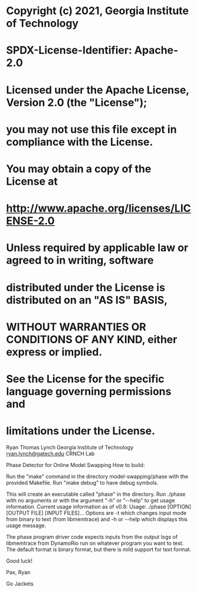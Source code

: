 # Copyright (c) 2021, Georgia Institute of Technology
#
# SPDX-License-Identifier: Apache-2.0
#
# Licensed under the Apache License, Version 2.0 (the "License");
# you may not use this file except in compliance with the License.
# You may obtain a copy of the License at
#
#     http://www.apache.org/licenses/LICENSE-2.0
#
# Unless required by applicable law or agreed to in writing, software
# distributed under the License is distributed on an "AS IS" BASIS,
# WITHOUT WARRANTIES OR CONDITIONS OF ANY KIND, either express or implied.
# See the License for the specific language governing permissions and
# limitations under the License.


Ryan Thomas Lynch
Georgia Institute of Technology
ryan.lynch@gatech.edu
CRNCH Lab

Phase Detector for Online Model Swapping
How to build:

Run the "make" command in the directory model-swapping/phase with the provided Makefile. Run "make debug" to have debug symbols.

This will create an executable called "phase" in the directory. Run ./phase with no arguments or with the argument "-h" or "--help" to get usage information.
Current usage information as of v0.8:
Usage: ./phase [OPTION] [OUTPUT FILE] [INPUT FILES]...
Options are -t which changes input mode from binary to text (from libmemtrace)
and -h or --help which displays this usage message.

The phase program driver code expects inputs from the output logs of libmemtrace from DynamoRio run on whatever program you want to test.
The default format is binary format, but there is mild support for text format.

Good luck!

Pax,
Ryan

Go Jackets
